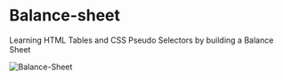 # Balance-sheet
Learning HTML Tables and CSS Pseudo Selectors by building a Balance Sheet

![Balance-Sheet](https://user-images.githubusercontent.com/77103357/202025080-2cc09cd0-7b78-46ea-8a68-961580826b83.png)
